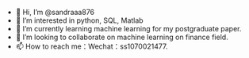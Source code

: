 - 👋 Hi, I’m @sandraaa876
- 👀 I’m interested in python, SQL, Matlab
- 🌱 I’m currently learning machine learning for my postgraduate paper.
- 💞️ I’m looking to collaborate on machine learning on finance field.
- 📫 How to reach me：Wechat：ss1070021477.

<!---
sandraaa876/sandraaa876 is a ✨ special ✨ repository because its `README.md` (this file) appears on your GitHub profile.
You can click the Preview link to take a look at your changes.
--->
